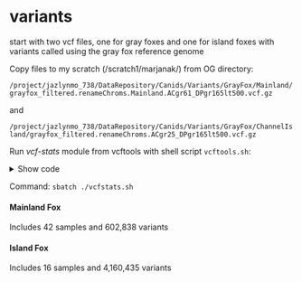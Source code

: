 variants
================

start with two vcf files, one for gray foxes and one for island foxes
with variants called using the gray fox reference genome

Copy files to my scratch (/scratch1/marjanak/) from OG directory:

`/project/jazlynmo_738/DataRepository/Canids/Variants/GrayFox/Mainland/grayfox_filtered.renameChroms.Mainland.ACgr61_DPgr165lt500.vcf.gz`

and

`/project/jazlynmo_738/DataRepository/Canids/Variants/GrayFox/ChannelIsland/grayfox_filtered.renameChroms.ACgr25_DPgr165lt500.vcf.gz`

Run *vcf-stats* module from vcftools with shell script `vcftools.sh`:  
<details>
<summary>
Show code
</summary>
<p>

``` bash
#!/bin/sh
#SBATCH --job-name=vcfmainland
#SBATCH --output=/scratch1/marjanak/vcfACgr61.out
#SBATCH --error=/scratch1/marjanak/vcfACgr61.err
#SBATCH --time=2:00:00
#SBATCH --ntasks=1
#SBATCH --cpus-per-task=4
#SBATCH --mem-per-cpu=8000MB
#SBATCH --mail-type=END,FAIL # notifications for job done & fail
#SBATCH --mail-user=marjanak@usc.edu

module load vcftools

vcf-stats grayfox_filtered.renameChroms.Mainland.ACgr61_DPgr165lt500.vcf.gz
```

</p>
</details>

Command: `sbatch ./vcfstats.sh`

#### Mainland Fox

Includes 42 samples and 602,838 variants

#### Island Fox

Includes 16 samples and 4,160,435 variants
